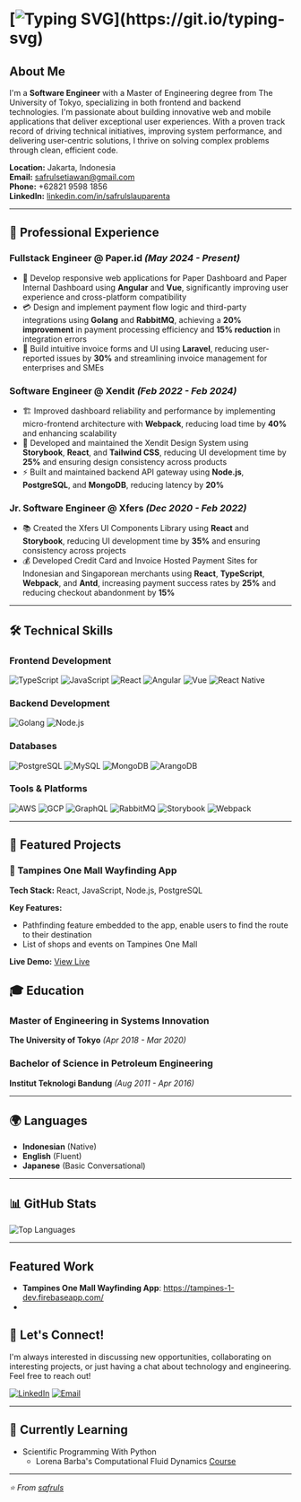 # [![Typing SVG](https://readme-typing-svg.demolab.com?font=Fira+Code&pause=1000&width=650&lines=Hi+there%2C+my+name+is+Safrul+Setiawan+Lauparenta+%F0%9F%91%8B.;Welcome+to+my+github+profile!)](https://git.io/typing-svg)

## About Me

I'm a **Software Engineer** with a Master of Engineering degree from The University of Tokyo, specializing in both frontend and backend technologies. I'm passionate about building innovative web and mobile applications that deliver exceptional user experiences. With a proven track record of driving technical initiatives, improving system performance, and delivering user-centric solutions, I thrive on solving complex problems through clean, efficient code.

**Location:** Jakarta, Indonesia  
**Email:** safrulsetiawan@gmail.com  
**Phone:** +62821 9598 1856  
**LinkedIn:** [linkedin.com/in/safrulslauparenta](https://www.linkedin.com/in/safrulslauparenta)

---

## 🚀 Professional Experience

### **Fullstack Engineer** @ Paper.id *(May 2024 - Present)*
- 🎨 Develop responsive web applications for Paper Dashboard and Paper Internal Dashboard using **Angular** and **Vue**, significantly improving user experience and cross-platform compatibility
- 💳 Design and implement payment flow logic and third-party integrations using **Golang** and **RabbitMQ**, achieving a **20% improvement** in payment processing efficiency and **15% reduction** in integration errors
- 📄 Build intuitive invoice forms and UI using **Laravel**, reducing user-reported issues by **30%** and streamlining invoice management for enterprises and SMEs

### **Software Engineer** @ Xendit *(Feb 2022 - Feb 2024)*
- 🏗️ Improved dashboard reliability and performance by implementing micro-frontend architecture with **Webpack**, reducing load time by **40%** and enhancing scalability
- 🎨 Developed and maintained the Xendit Design System using **Storybook**, **React**, and **Tailwind CSS**, reducing UI development time by **25%** and ensuring design consistency across products
- ⚡ Built and maintained backend API gateway using **Node.js**, **PostgreSQL**, and **MongoDB**, reducing latency by **20%**

### **Jr. Software Engineer** @ Xfers *(Dec 2020 - Feb 2022)*
- 📚 Created the Xfers UI Components Library using **React** and **Storybook**, reducing UI development time by **35%** and ensuring consistency across projects
- 💰 Developed Credit Card and Invoice Hosted Payment Sites for Indonesian and Singaporean merchants using **React**, **TypeScript**, **Webpack**, and **Antd**, increasing payment success rates by **25%** and reducing checkout abandonment by **15%**

---

## 🛠️ Technical Skills

### **Frontend Development**
![TypeScript](https://img.shields.io/badge/-TypeScript-3178C6?style=flat-square&logo=typescript&logoColor=white)
![JavaScript](https://img.shields.io/badge/-JavaScript-F7DF1E?style=flat-square&logo=javascript&logoColor=black)
![React](https://img.shields.io/badge/-React-61DAFB?style=flat-square&logo=react&logoColor=black)
![Angular](https://img.shields.io/badge/-Angular-DD0031?style=flat-square&logo=angular&logoColor=white)
![Vue](https://img.shields.io/badge/-Vue.js-4FC08D?style=flat-square&logo=vue.js&logoColor=white)
![React Native](https://img.shields.io/badge/-React_Native-61DAFB?style=flat-square&logo=react&logoColor=black)

### **Backend Development**
![Golang](https://img.shields.io/badge/-Go-00ADD8?style=flat-square&logo=go&logoColor=white)
![Node.js](https://img.shields.io/badge/-Node.js-339933?style=flat-square&logo=node.js&logoColor=white)

### **Databases**
![PostgreSQL](https://img.shields.io/badge/-PostgreSQL-336791?style=flat-square&logo=postgresql&logoColor=white)
![MySQL](https://img.shields.io/badge/-MySQL-4479A1?style=flat-square&logo=mysql&logoColor=white)
![MongoDB](https://img.shields.io/badge/-MongoDB-47A248?style=flat-square&logo=mongodb&logoColor=white)
![ArangoDB](https://img.shields.io/badge/-ArangoDB-DDE072?style=flat-square&logo=arangodb&logoColor=black)

### **Tools & Platforms**
![AWS](https://img.shields.io/badge/-AWS-232F3E?style=flat-square&logo=amazon-aws&logoColor=white)
![GCP](https://img.shields.io/badge/-Google_Cloud-4285F4?style=flat-square&logo=google-cloud&logoColor=white)
![GraphQL](https://img.shields.io/badge/-GraphQL-E10098?style=flat-square&logo=graphql&logoColor=white)
![RabbitMQ](https://img.shields.io/badge/-RabbitMQ-FF6600?style=flat-square&logo=rabbitmq&logoColor=white)
![Storybook](https://img.shields.io/badge/-Storybook-FF4785?style=flat-square&logo=storybook&logoColor=white)
![Webpack](https://img.shields.io/badge/-Webpack-8DD6F9?style=flat-square&logo=webpack&logoColor=black)

---

## 💼 Featured Projects

### 🎯 Tampines One Mall Wayfinding App
**Tech Stack:** React, JavaScript, Node.js, PostgreSQL

**Key Features:**
- Pathfinding feature embedded to the app, enable users to find the route to their destination
- List of shops and events on Tampines One Mall

**Live Demo:** [View Live]([https://your-demo-link.com](https://tampines-1-dev.firebaseapp.com/))

## 🎓 Education

### **Master of Engineering in Systems Innovation**
**The University of Tokyo** *(Apr 2018 - Mar 2020)*

### **Bachelor of Science in Petroleum Engineering**
**Institut Teknologi Bandung** *(Aug 2011 - Apr 2016)*

---

## 🌍 Languages
- **Indonesian** (Native)
- **English** (Fluent)
- **Japanese** (Basic Conversational)

---

## 📊 GitHub Stats

<!-- ![Safrul's GitHub stats](https://github-readme-stats.vercel.app/api?username=safruls&show_icons=true&theme=radical) -->

![Top Languages](https://github-readme-stats.vercel.app/api/top-langs/?username=safruls&layout=compact&theme=radical)

---

## Featured Work

- **Tampines One Mall Wayfinding App**: https://tampines-1-dev.firebaseapp.com/
- 

## 🤝 Let's Connect!

I'm always interested in discussing new opportunities, collaborating on interesting projects, or just having a chat about technology and engineering. Feel free to reach out!

[![LinkedIn](https://img.shields.io/badge/-LinkedIn-0077B5?style=flat-square&logo=linkedin&logoColor=white)](https://www.linkedin.com/in/safrulslauparenta)
[![Email](https://img.shields.io/badge/-Email-D14836?style=flat-square&logo=gmail&logoColor=white)](mailto:safrulsetiawan@gmail.com)

---


## 🌱 Currently Learning
- Scientific Programming With Python
  - Lorena Barba's Computational Fluid Dynamics [Course](https://github.com/barbagroup/CFDPython)

---

*⭐ From [safruls](https://github.com/safruls)*


<!--
**safruls/safruls** is a ✨ _special_ ✨ repository because its `README.md` (this file) appears on your GitHub profile.

Here are some ideas to get you started:

- 🔭 I’m currently working on ...
- 🌱 I’m currently learning ...
- 👯 I’m looking to collaborate on ...
- 🤔 I’m looking for help with ...
- 💬 Ask me about ...
- 📫 How to reach me: ...
- 😄 Pronouns: ...
- ⚡ Fun fact: ...

### Skills
- Front-end technologies using HTML, CSS, and JavaScript
- Build customer-facing web apps using front-end frameworks such as React (a library actually), Angular, and Vue.js
- Back-end programming language using Golang and Node.js
- Database systems including MySQL, PostgreSQL, and NoSQL (MongoDB, ArangoDB)
- Microfrontend architecture
- Develop RESTful APIs and work with microservices architecture
- Working knowledge on message queue technology (I use RabbitMQ)
- Programming Languages: **JavaScript, Golang, Python**

-->
